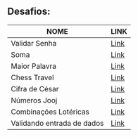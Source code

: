 
## Desafios:

| NOME  |  LINK |
|---|---|
| Validar Senha   | [Link](./src/DESAFIO01.md)  | 
| Soma  | [Link](./src/DESAFIO02.md)  |
| Maior Palavra   | [Link](./src/DESAFIO03.md)  |
| Chess Travel     | [Link](./src/DESAFIO04.md)  |
| Cifra de César   | [Link](./src/DESAFIO05.md)  |
| Números Jooj   | [Link](./src/DESAFIO06.md)  |
| Combinações Lotéricas   | [Link](./src/DESAFIO07.md)  |
| Validando entrada de dados   | [Link](./src/DESAFIO08.md)  |
